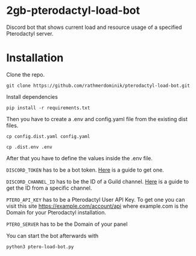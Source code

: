 # 2gb-pterodactyl-load-bot
Discord bot that shows current load and resource usage of a specified Pterodactyl server.

# Installation
Clone the repo.

`git clone https://github.com/rathmerdominik/pterodactyl-load-bot.git`

Install dependencies

`pip install -r requirements.txt`

Then you have to create a .env and config.yaml file from the existing dist files.

`cp config.dist.yaml config.yaml`

`cp .dist.env .env`

After that you have to define the values inside the .env file.

`DISCORD_TOKEN` has to be a bot token. [Here](https://www.writebots.com/discord-bot-token/) is a guide to get one.

`DISCORD_CHANNEL_ID` has to be the ID of a Guild channel. [Here](https://www.youtube.com/watch?v=NLWtSHWKbAI) is a guide to get the ID from a specific channel.

`PTERO_API_KEY` has to be a Pterodactyl User API Key. To get one you can visit this site https://example.com/account/api where example.com is the Domain for your Pterodactyl installation.

`PTERO_SERVER` has to be the Domain of your panel

You can start the bot afterwards with

`python3 ptero-load-bot.py`
 
